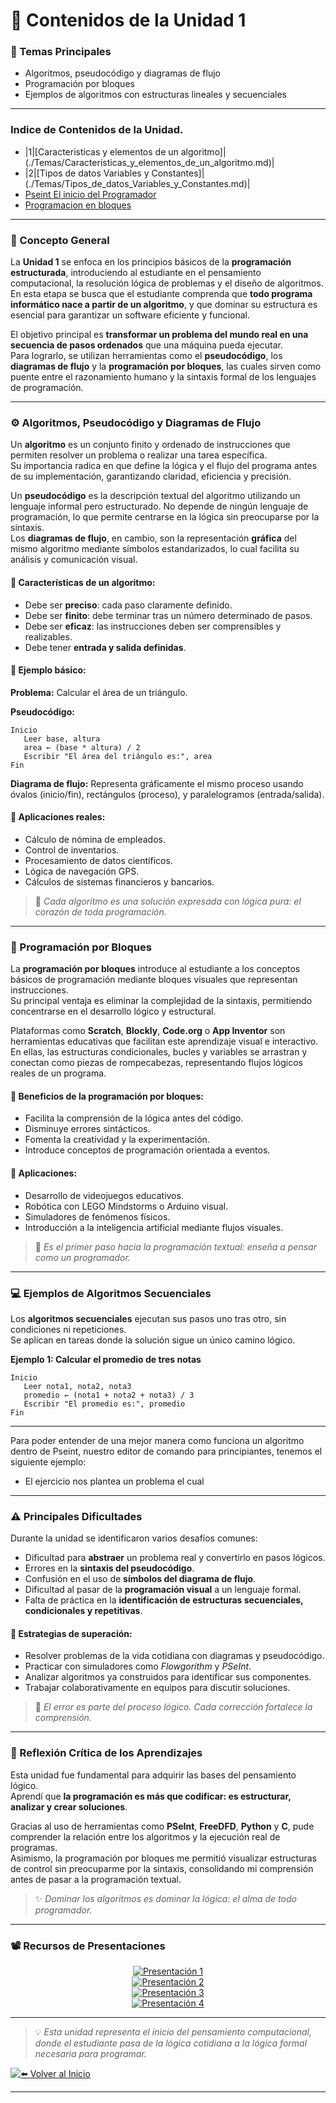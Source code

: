 # 📖 Contenidos de la Unidad 1

### 🔹 Temas Principales
- Algoritmos, pseudocódigo y diagramas de flujo  
- Programación por bloques  
- Ejemplos de algoritmos con estructuras lineales y secuenciales  

---
### Indice de Contenidos de la Unidad.
- |1|[Caracteristicas y elementos de un algoritmo]|(./Temas/Caracteristicas_y_elementos_de_un_algoritmo.md)|
- |2|[Tipos de datos Variables y Constantes]|(./Temas/Tipos_de_datos_Variables_y_Constantes.md)|
- [Pseint El inicio del Programador](./Temas/Pseint_El_inicio_del_Programador.md)
- [Programacion en bloques](./Temas/Programacion_en_bloques.md)

---
### 🧠 Concepto General
La **Unidad 1** se enfoca en los principios básicos de la **programación estructurada**, introduciendo al estudiante en el pensamiento computacional, la resolución lógica de problemas y el diseño de algoritmos.  
En esta etapa se busca que el estudiante comprenda que **todo programa informático nace a partir de un algoritmo**, y que dominar su estructura es esencial para garantizar un software eficiente y funcional.  

El objetivo principal es **transformar un problema del mundo real en una secuencia de pasos ordenados** que una máquina pueda ejecutar.  
Para lograrlo, se utilizan herramientas como el **pseudocódigo**, los **diagramas de flujo** y la **programación por bloques**, las cuales sirven como puente entre el razonamiento humano y la sintaxis formal de los lenguajes de programación.

---

### ⚙️ Algoritmos, Pseudocódigo y Diagramas de Flujo
Un **algoritmo** es un conjunto finito y ordenado de instrucciones que permiten resolver un problema o realizar una tarea específica.  
Su importancia radica en que define la lógica y el flujo del programa antes de su implementación, garantizando claridad, eficiencia y precisión.

Un **pseudocódigo** es la descripción textual del algoritmo utilizando un lenguaje informal pero estructurado. No depende de ningún lenguaje de programación, lo que permite centrarse en la lógica sin preocuparse por la sintaxis.  
Los **diagramas de flujo**, en cambio, son la representación **gráfica** del mismo algoritmo mediante símbolos estandarizados, lo cual facilita su análisis y comunicación visual.  

#### 🔸 Características de un algoritmo:
- Debe ser **preciso**: cada paso claramente definido.  
- Debe ser **finito**: debe terminar tras un número determinado de pasos.  
- Debe ser **eficaz**: las instrucciones deben ser comprensibles y realizables.  
- Debe tener **entrada y salida definidas**.  

#### 🧮 Ejemplo básico:
**Problema:** Calcular el área de un triángulo.  

**Pseudocódigo:**
```plaintext
Inicio
   Leer base, altura
   area ← (base * altura) / 2
   Escribir "El área del triángulo es:", area
Fin
```

**Diagrama de flujo:** Representa gráficamente el mismo proceso usando óvalos (inicio/fin), rectángulos (proceso), y paralelogramos (entrada/salida).

#### 🔹 Aplicaciones reales:
- Cálculo de nómina de empleados.  
- Control de inventarios.  
- Procesamiento de datos científicos.  
- Lógica de navegación GPS.  
- Cálculos de sistemas financieros y bancarios.

> 💬 *Cada algoritmo es una solución expresada con lógica pura: el corazón de toda programación.*

---

### 🧩 Programación por Bloques
La **programación por bloques** introduce al estudiante a los conceptos básicos de programación mediante bloques visuales que representan instrucciones.  
Su principal ventaja es eliminar la complejidad de la sintaxis, permitiendo concentrarse en el desarrollo lógico y estructural.

Plataformas como **Scratch**, **Blockly**, **Code.org** o **App Inventor** son herramientas educativas que facilitan este aprendizaje visual e interactivo.  
En ellas, las estructuras condicionales, bucles y variables se arrastran y conectan como piezas de rompecabezas, representando flujos lógicos reales de un programa.  

#### 🔸 Beneficios de la programación por bloques:
- Facilita la comprensión de la lógica antes del código.  
- Disminuye errores sintácticos.  
- Fomenta la creatividad y la experimentación.  
- Introduce conceptos de programación orientada a eventos.  

#### 🔸 Aplicaciones:
- Desarrollo de videojuegos educativos.  
- Robótica con LEGO Mindstorms o Arduino visual.  
- Simuladores de fenómenos físicos.  
- Introducción a la inteligencia artificial mediante flujos visuales.  

> 🌱 *Es el primer paso hacia la programación textual: enseña a pensar como un programador.*

---

### 💻 Ejemplos de Algoritmos Secuenciales
Los **algoritmos secuenciales** ejecutan sus pasos uno tras otro, sin condiciones ni repeticiones.  
Se aplican en tareas donde la solución sigue un único camino lógico.

**Ejemplo 1: Calcular el promedio de tres notas**
```plaintext
Inicio
   Leer nota1, nota2, nota3
   promedio ← (nota1 + nota2 + nota3) / 3
   Escribir "El promedio es:", promedio
Fin
```
---
Para poder entender de una mejor manera como funciona un algoritmo dentro de Pseint, nuestro editor de comando para principiantes, tenemos el siguiente ejemplo:

* El ejercicio nos plantea un problema el cual 
---

### ⚠️ Principales Dificultades
Durante la unidad se identificaron varios desafíos comunes:
- Dificultad para **abstraer** un problema real y convertirlo en pasos lógicos.  
- Errores en la **sintaxis del pseudocódigo**.  
- Confusión en el uso de **símbolos del diagrama de flujo**.  
- Dificultad al pasar de la **programación visual** a un lenguaje formal.  
- Falta de práctica en la **identificación de estructuras secuenciales, condicionales y repetitivas**.  

#### 🧭 Estrategias de superación:
- Resolver problemas de la vida cotidiana con diagramas y pseudocódigo.  
- Practicar con simuladores como *Flowgorithm* y *PSeInt*.  
- Analizar algoritmos ya construidos para identificar sus componentes.  
- Trabajar colaborativamente en equipos para discutir soluciones.  

> 💪 *El error es parte del proceso lógico. Cada corrección fortalece la comprensión.*

---

### 💭 Reflexión Crítica de los Aprendizajes
Esta unidad fue fundamental para adquirir las bases del pensamiento lógico.  
Aprendí que **la programación es más que codificar: es estructurar, analizar y crear soluciones**.  

Gracias al uso de herramientas como **PSeInt**, **FreeDFD**, **Python** y **C**, pude comprender la relación entre los algoritmos y la ejecución real de programas.  
Asimismo, la programación por bloques me permitió visualizar estructuras de control sin preocuparme por la sintaxis, consolidando mi comprensión antes de pasar a la programación textual.  

> ✨ *Dominar los algoritmos es dominar la lógica: el alma de todo programador.*

---

### 📽️ Recursos de Presentaciones

<div align="center">

[![Presentación 1](https://img.shields.io/badge/🎞️_Presentación_1-blue?style=for-the-badge)](https://docs.google.com/presentation/d/15x-_uSMvtnJZ5LVls6jq9MgNIIHt-Jzk/edit?usp=sharing&ouid=103500463077710805140&rtpof=true&sd=true)  
[![Presentación 2](https://img.shields.io/badge/📊_Presentación_2-green?style=for-the-badge)](https://docs.google.com/presentation/d/1pko741mali6orqm9QMUmXEaSiDf92Qcc/edit?usp=sharing&ouid=103500463077710805140&rtpof=true&sd=true)  
[![Presentación 3](https://img.shields.io/badge/📘_Presentación_3-purple?style=for-the-badge)](https://docs.google.com/presentation/d/14b3xwO87_64AZcFfP4zhrQYh2o5QYAjU/edit?usp=sharing&ouid=103500463077710805140&rtpof=true&sd=true)  
[![Presentación 4](https://img.shields.io/badge/🖥️_Presentación_4-orange?style=for-the-badge)](https://docs.google.com/presentation/d/1diDOqgiZcybY4RhGTRGTjPU8TyhqUMWf/edit?usp=sharing&ouid=103500463077710805140&rtpof=true&sd=true)

</div>

---

> 💡 *Esta unidad representa el inicio del pensamiento computacional, donde el estudiante pasa de la lógica cotidiana a la lógica formal necesaria para programar.*

 <div align="left">

[![⬅️ Volver al Inicio](https://img.shields.io/badge/⬅️_Volver_al_Inicio-blue?style=for-the-badge)](../index.md)

</div>


---



